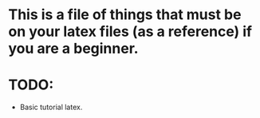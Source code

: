 # This is a file of things that must be on your latex files (as a reference) if you are a beginner.



# TODO:
- Basic tutorial latex.
